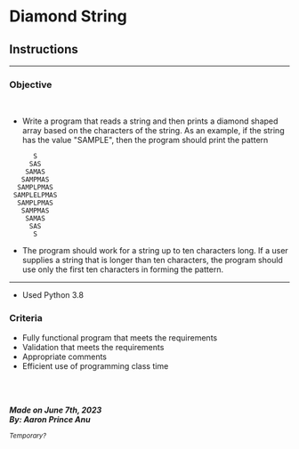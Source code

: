 # **Diamond String**

## Instructions
---


### Objective

<br>

- Write a program that reads a string and then prints a diamond shaped array based on the characters of the string. As an example, if the string has the value "SAMPLE", then the program should print the pattern

```
      S
     SAS
    SAMAS
   SAMPMAS
  SAMPLPMAS
 SAMPLELPMAS
  SAMPLPMAS
   SAMPMAS
    SAMAS
     SAS
      S
```

- The program should work for a string up to ten characters long. If a user supplies a string that is longer than ten characters, the program should use only the first ten characters in forming the pattern.

---
- Used Python 3.8

### Criteria
- Fully functional program that meets the requirements
- Validation that meets the requirements
- Appropriate comments
- Efficient use of programming class time

<br></br>

***Made on June 7th, 2023***\
***By: Aaron Prince Anu***


<sub>*Temporary?*</sub>